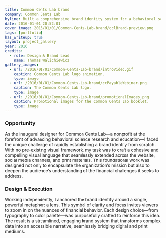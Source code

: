 ```yaml
---
title: Common Cents Lab brand
company: Common Cents Lab
byline: Built a comprehensive brand identity system for a behavioral science research nonprofit
date: 2016-01-01 20:52:01
cover_image: 2016/01/01/Common-Cents-Lab-brand/cclBrand-preview.png
tags: [portfolio]
has_writeup: true
layout: project_gallery
year: 2016
credits:
  - role: Design & Brand Lead
    name: Thomas Walichiewicz
gallery_images:
  - url: /2016/01/01/Common-Cents-Lab-brand/introVideo.gif
    caption: Common Cents Lab logo animation.
    type: image
  - url: /2016/01/01/Common-Cents-Lab-brand/ccPayableWebinar.png
    caption: The Common Cents Lab logo.
    type: image
  - url: /2016/01/01/Common-Cents-Lab-brand/promotionalImages.png
    caption: Promotional images for the Common Cents Lab booklet.
    type: image
---
```


### Opportunity

As the inaugural designer for Common Cents Lab—a nonprofit at the forefront of advancing behavioral science research and education—I faced the unique challenge of rapidly establishing a brand identity from scratch. With no pre-existing visual framework, my task was to craft a cohesive and compelling visual language that seamlessly extended across the website, social media channels, and print materials. This foundational work was designed not only to encapsulate the organization’s mission but also to deepen the audience’s understanding of the financial challenges it seeks to address.

### Design & Execution

Working independently, I anchored the brand identity around a single, powerful metaphor: a lens. This symbol of clarity and focus invites viewers to zoom in on the nuances of financial behavior. Each design choice—from typography to color palette—was purposefully crafted to reinforce this idea. The result is a streamlined, engaging brand system that transforms complex data into an accessible narrative, seamlessly bridging digital and print mediums.
